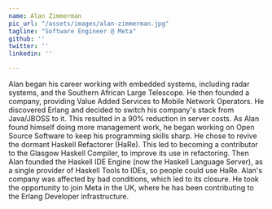 ```yaml
---
name: Alan Zimmerman
pic_url: "/assets/images/alan-zimmerman.jpg"
tagline: "Software Engineer @ Meta"
github: ''
twitter: ''
linkedin: ''

---
```

Alan began his career working with embedded systems, including radar systems, and the Southern African Large Telescope.
He then founded a company, providing Value Added Services to Mobile Network Operators.
He discovered Erlang and decided to switch his company's stack from Java/JBOSS to it. This resulted in a 90% reduction in server costs.
As Alan found himself doing more management work, he began working on Open Source Software to keep his programming skills sharp.
He chose to revive the dormant Haskell Refactorer (HaRe). This led to becoming a contributor to the Glasgow Haskell Compiler, to improve its use in refactoring.
Then Alan founded the Haskell IDE Engine (now the Haskell Language Server), as a single provider of Haskell Tools to IDEs, so people could use HaRe.
Alan's company was affected by bad conditions, which led to its closure. He took the opportunity to join Meta in the UK, where he has been contributing to the Erlang Developer infrastructure.